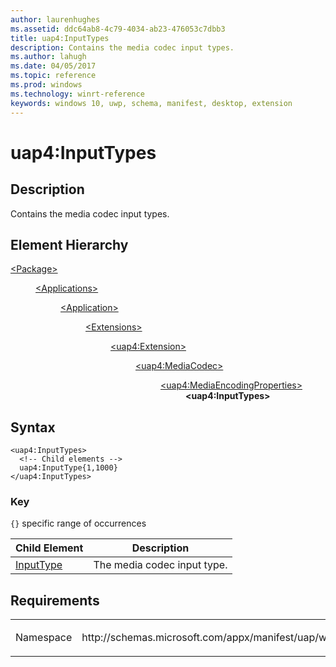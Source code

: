 ```yaml
---
author: laurenhughes
ms.assetid: ddc64ab8-4c79-4034-ab23-476053c7dbb3
title: uap4:InputTypes
description: Contains the media codec input types.
ms.author: lahugh
ms.date: 04/05/2017
ms.topic: reference
ms.prod: windows
ms.technology: winrt-reference
keywords: windows 10, uwp, schema, manifest, desktop, extension 
---
```


# uap4:InputTypes

## Description
Contains the media codec input types.

## Element Hierarchy
<dl>
<dt><a href="element-package.md">&lt;Package&gt;</a></dt>
<dd>
<dl>
<dt><a href="element-applications.md">&lt;Applications&gt;</a></dt>
<dd>
<dl>
<dt><a href="element-application.md">&lt;Application&gt;</a></dt>
<dd>
<dl>
<dt><a href="element-1-extensions.md">&lt;Extensions&gt;</a></dt>
<dd>
<dl>
<dt><a href="element-uap4-extension.md">&lt;uap4:Extension&gt;</a></dt>
<dd>
<dl>
<dt><a href="element-uap4-mediacodec.md">&lt;uap4:MediaCodec&gt;</a></dt>
<dd>
<dl>
<dt><a href="element-uap4-MediaEncodingProperties.md">&lt;uap4:MediaEncodingProperties&gt;</a></dt>
<dd><b>&lt;uap4:InputTypes&gt;</b></dd>
</dl>
</dd>
</dl>
</dd>
</dl>
</dd>
</dl>
</dd>
</dl>
</dd>
</dl>
</dd>
</dl>

## Syntax
```syntax
<uap4:InputTypes>
  <!-- Child elements -->
  uap4:InputType{1,1000}
</uap4:InputTypes>                   
```

### Key
`{}` specific range of occurrences


| Child Element | Description |
|---------------|-------------|
| [InputType](element-uap4-inputtype.md) | The media codec input type. |


## Requirements

<table>
<colgroup>
<col width="50%" />
<col width="50%" />
</colgroup>
<tbody>
<tr class="odd">
<td><p>Namespace</p></td>
<td><p>http://schemas.microsoft.com/appx/manifest/uap/windows10/4</p></td>
</tr>
</tbody>
</table>